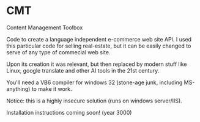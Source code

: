 # CMT
Content Management Toolbox

Code to create a language independent e-commerce web site API. 
I used this particular code for selling real-estate, but it can be easily changed to serve of any type of commecial web site. 

Upon its creation it was relevant, but then replaced by modern stuff like Linux, google translate and other AI tools in the 21st century.

You'll need a VB6 compiler for windows 32 (stone-age junk, including MS-anything) to make it work.

Notice: this is a highly insecure solution (runs on windows server/IIS).

Installation instructions coming soon! (year 3000)


